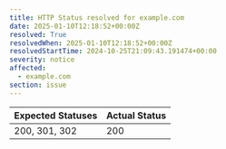 ```yaml
---
title: HTTP Status resolved for example.com
date: 2025-01-10T12:18:52+00:00Z
resolved: True
resolvedWhen: 2025-01-10T12:18:52+00:00Z
resolvedStartTime: 2024-10-25T21:09:43.191474+00:00
severity: notice
affected:
  - example.com
section: issue
---
```


| Expected Statuses | Actual Status  |
|-------------------|----------------|
| 200, 301, 302 | 200 |
